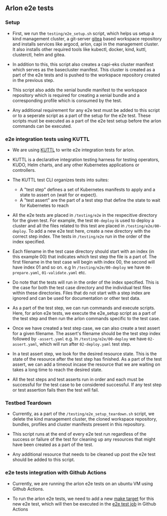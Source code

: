 ## Arlon e2e tests


### Setup

- First, we run the `testing/e2e_setup.sh` script, which helps us setup a kind management cluster, a git-server [gitea](https://gitea.io/en-us) based workspace repository and installs services like argocd, arlon, capi in the management cluster. It also installs other required tools like kubectl, docker, kind, kuttl, clusterctl, helm and gitea.
  
- In addition to this, this script also creates a capi-eks cluster manifest which serves as the basecluster manifest. This cluster is created as a part of the e2e tests and is pushed to the workspace repository created in the previous step.
  
- This script also adds the xenial bundle manifest to the workspace repository which is required for creating a xenial bundle and a corresponding profile which is consumed by the test.

- Any additional requirement for any e2e test must be added to this script or to a seperate script as a part of the setup for the e2e test. These scripts must be executed as a part of the e2e test setup before the arlon commands can be executed.


### e2e integration tests using KUTTL

- We are using [KUTTL](https://kuttl.dev/) to write e2e integration tests for arlon.

- KUTTL is a declarative integration testing harness for testing operators, KUDO, Helm charts, and any other Kubernetes applications or controllers.

- The KUTTL test CLI organizes tests into suites:
  - A "test step" defines a set of Kubernetes manifests to apply and a state to assert on (wait for or expect).
  - A "test assert" are the part of a test step that define the state to wait for Kubernetes to reach
  
- All the e2e tests are placed in `/testing/e2e` in the respecitive directory for the given test. For example, the test `00-deploy` is used to deploy a cluster and all the files related to this test are placed in `/testing/e2e/00-deploy`. To add a new e2e test here, create a new directory with the correct step index. The tests in `/testing/e2e` run in the order of the index specified.

- Each filename in the test case directory should start with an index (in this example 00) that indicates which test step the file is a part of. The first filename in the test case will begin with index 00, the second will have index 01 and so on. e.g In `/testing/e2e/00-deploy` we have `00-prepare.yaml`, `01-validate.yaml` etc.

- Do note that the tests will run in the order of the index specified. This is the case for both the test case directory and the individual test files within these directories. Files that do not start with a step index are ignored and can be used for documentation or other test data.

- As a part of the test step, we can run commands and execute scripts. Here, for arlon e2e tests, we execute the e2e_setup script as a part of the test step and then run the arlon commands specific to the test case.

- Once we have created a test step case, we can also create a test assert for a given filename. The assert's filename should be the test step index followed by `-assert.yaml` e.g. In `/testing/e2e/00-deploy` we have `02-assert.yaml`, which will run after `02-deploy.yaml` test step.

- In a test assert step, we look for the desired resource state. This is the state of the resource after the test step has finished. As a part of the test assert, we can add a timeout incase the resource that we are waiting on takes a long time to reach the desired state.

- All the test steps and test asserts run in order and each must be successful for the test case to be considered successful. If any test step or test assertion fails then the test will fail.


### Testbed Teardown

- Currently, as a part of the `/testing/e2e_setup_teardown.sh` script, we delete the kind management cluster, the cloned workspace repository, bundles, profiles and cluster manifests present in this repository.

- This script runs at the end of every e2e test run regardless of the success or failure of the test for cleaning up any resources that might have been created as a part of the test.

- Any additional resource that needs to be cleaned up post the e2e test should be added to this script.


### e2e tests integration with Github Actions

- Currently, we are running the arlon e2e tests on an ubuntu VM using Github Actions.

- To run the arlon e2e tests, we need to add a new [make target](https://github.com/arlonproj/arlon/blob/main/Makefile#L154) for this new e2e test, which will then be executed in the [e2e test job](https://github.com/arlonproj/arlon/blob/main/.github/workflows/e2e.yaml) in Github Actions
